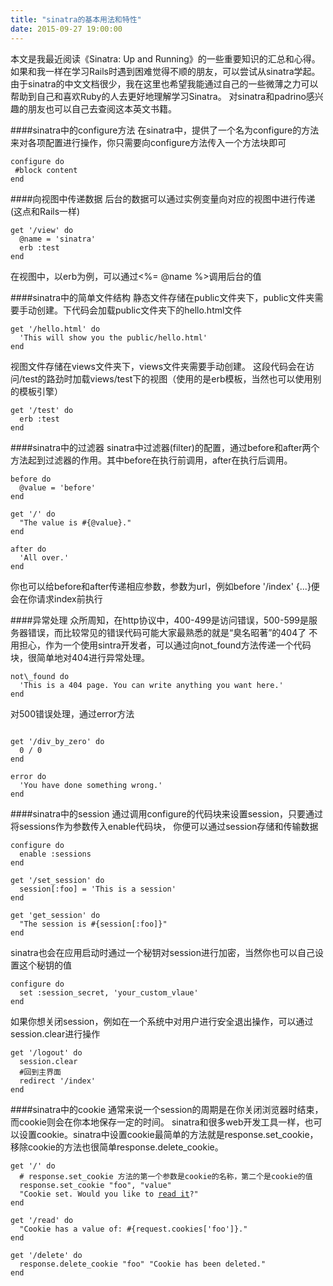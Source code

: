 ```yaml
---
title: "sinatra的基本用法和特性"
date: 2015-09-27 19:00:00
---
```

本文是我最近阅读《Sinatra: Up and Running》的一些重要知识的汇总和心得。
如果和我一样在学习Rails时遇到困难觉得不顺的朋友，可以尝试从sinatra学起。
由于sinatra的中文文档很少，我在这里也希望我能通过自己的一些微薄之力可以帮助到自己和喜欢Ruby的人去更好地理解学习Sinatra。
对sinatra和padrino感兴趣的朋友也可以自己去查阅这本英文书籍。

####sinatra中的configure方法
在sinatra中，提供了一个名为configure的方法来对各项配置进行操作，你只需要向configure方法传入一个方法块即可
<pre><code>configure do
 #block content
end
</code></pre>

####向视图中传递数据
后台的数据可以通过实例变量向对应的视图中进行传递(这点和Rails一样)
<pre><code>get '/view' do
  @name = 'sinatra'
  erb :test
end
</code></pre>
在视图中，以erb为例，可以通过<%= @name %>调用后台的值

####sinatra中的简单文件结构
静态文件存储在public文件夹下，public文件夹需要手动创建。下代码会加载public文件夹下的hello.html文件
<pre><code>get '/hello.html' do
  'This will show you the public/hello.html'
end
</code></pre>
视图文件存储在views文件夹下，views文件夹需要手动创建。
这段代码会在访问/test的路劲时加载views/test下的视图（使用的是erb模板，当然也可以使用别的模板引擎）
<pre><code>get '/test' do
  erb :test
end
</code></pre>

####sinatra中的过滤器
sinatra中过滤器(filter)的配置，通过before和after两个方法起到过滤器的作用。其中before在执行前调用，after在执行后调用。
<pre><code>before do
  @value = 'before'
end <br/>
get '/' do
  "The value is #{@value}."
end <br/>
after do
  'All over.'
end
</code></pre>
你也可以给before和after传递相应参数，参数为url，例如before '/index' {...}便会在你请求index前执行

####异常处理
众所周知，在http协议中，400-499是访问错误，500-599是服务器错误，而比较常见的错误代码可能大家最熟悉的就是“臭名昭著”的404了
不用担心，作为一个使用sintra开发者，可以通过向not_found方法传递一个代码块，很简单地对404进行异常处理。
<pre><code>not\_found do
  'This is a 404 page. You can write anything you want here.'
end
</code></pre>

对500错误处理，通过error方法
<pre><code>
get '/div_by_zero' do
  0 / 0
end <br/>
error do
  'You have done something wrong.'
end
</code></pre>

####sinatra中的session
通过调用configure的代码块来设置session，只要通过将sessions作为参数传入enable代码块，
你便可以通过session存储和传输数据
<pre><code>configure do
  enable :sessions
end <br/>
get '/set_session' do
  session[:foo] = 'This is a session'
end <br/>
get 'get_session' do
  "The session is #{session[:foo]}"
end
</code></pre>

sinatra也会在应用启动时通过一个秘钥对session进行加密，当然你也可以自己设置这个秘钥的值
<pre><code>configure do
  set :session_secret, 'your_custom_vlaue'
end
</code></pre>

如果你想关闭session，例如在一个系统中对用户进行安全退出操作，可以通过session.clear进行操作
<pre><code>get '/logout' do
  session.clear
  #回到主界面
  redirect '/index'
end
</code></pre>

####sinatra中的cookie
通常来说一个session的周期是在你关闭浏览器时结束，而cookie则会在你本地保存一定的时间。
sinatra和很多web开发工具一样，也可以设置cookie。sinatra中设置cookie最简单的方法就是response.set_cookie，
移除cookie的方法也很简单response.delete_cookie。
<pre><code>get '/' do
  # response.set_cookie 方法的第一个参数是cookie的名称，第二个是cookie的值
  response.set_cookie "foo", "value"
  "Cookie set. Would you like to <a href='/read'>read it</a>?"
end <br/>
get '/read' do
  "Cookie has a value of: #{request.cookies['foo']}."
end <br/>
get '/delete' do
  response.delete_cookie "foo" "Cookie has been deleted."
end
</pre><code>
